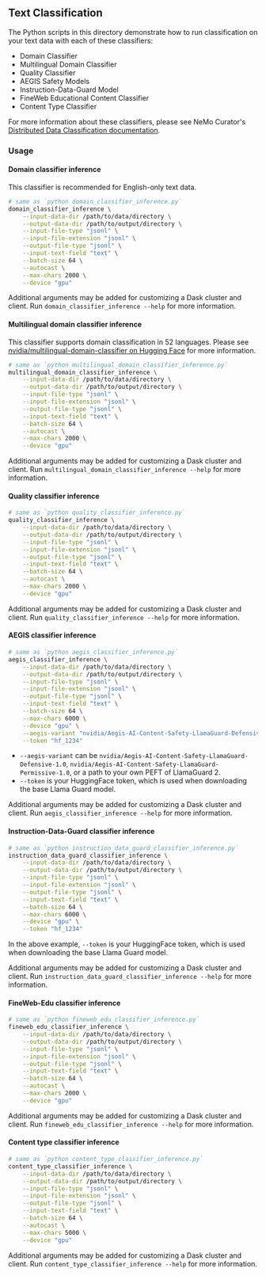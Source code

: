 ## Text Classification

The Python scripts in this directory demonstrate how to run classification on your text data with each of these classifiers:

- Domain Classifier
- Multilingual Domain Classifier
- Quality Classifier
- AEGIS Safety Models
- Instruction-Data-Guard Model
- FineWeb Educational Content Classifier
- Content Type Classifier

For more information about these classifiers, please see NeMo Curator's [Distributed Data Classification documentation](https://docs.nvidia.com/nemo-framework/user-guide/latest/datacuration/distributeddataclassification.html).

### Usage

#### Domain classifier inference

This classifier is recommended for English-only text data.

```bash
# same as `python domain_classifier_inference.py`
domain_classifier_inference \
    --input-data-dir /path/to/data/directory \
    --output-data-dir /path/to/output/directory \
    --input-file-type "jsonl" \
    --input-file-extension "jsonl" \
    --output-file-type "jsonl" \
    --input-text-field "text" \
    --batch-size 64 \
    --autocast \
    --max-chars 2000 \
    --device "gpu"
```

Additional arguments may be added for customizing a Dask cluster and client. Run `domain_classifier_inference --help` for more information.

#### Multilingual domain classifier inference

This classifier supports domain classification in 52 languages. Please see [nvidia/multilingual-domain-classifier on Hugging Face](https://huggingface.co/nvidia/multilingual-domain-classifier) for more information.

```bash
# same as `python multilingual_domain_classifier_inference.py`
multilingual_domain_classifier_inference \
    --input-data-dir /path/to/data/directory \
    --output-data-dir /path/to/output/directory \
    --input-file-type "jsonl" \
    --input-file-extension "jsonl" \
    --output-file-type "jsonl" \
    --input-text-field "text" \
    --batch-size 64 \
    --autocast \
    --max-chars 2000 \
    --device "gpu"
```

Additional arguments may be added for customizing a Dask cluster and client. Run `multilingual_domain_classifier_inference --help` for more information.

#### Quality classifier inference

```bash
# same as `python quality_classifier_inference.py`
quality_classifier_inference \
    --input-data-dir /path/to/data/directory \
    --output-data-dir /path/to/output/directory \
    --input-file-type "jsonl" \
    --input-file-extension "jsonl" \
    --output-file-type "jsonl" \
    --input-text-field "text" \
    --batch-size 64 \
    --autocast \
    --max-chars 2000 \
    --device "gpu"
```

Additional arguments may be added for customizing a Dask cluster and client. Run `quality_classifier_inference --help` for more information.

#### AEGIS classifier inference

```bash
# same as `python aegis_classifier_inference.py`
aegis_classifier_inference \
    --input-data-dir /path/to/data/directory \
    --output-data-dir /path/to/output/directory \
    --input-file-type "jsonl" \
    --input-file-extension "jsonl" \
    --output-file-type "jsonl" \
    --input-text-field "text" \
    --batch-size 64 \
    --max-chars 6000 \
    --device "gpu" \
    --aegis-variant "nvidia/Aegis-AI-Content-Safety-LlamaGuard-Defensive-1.0" \
    --token "hf_1234"
```

- `--aegis-variant` can be `nvidia/Aegis-AI-Content-Safety-LlamaGuard-Defensive-1.0`, `nvidia/Aegis-AI-Content-Safety-LlamaGuard-Permissive-1.0`, or a path to your own PEFT of LlamaGuard 2.
- `--token` is your HuggingFace token, which is used when downloading the base Llama Guard model.

Additional arguments may be added for customizing a Dask cluster and client. Run `aegis_classifier_inference --help` for more information.

#### Instruction-Data-Guard classifier inference

```bash
# same as `python instruction_data_guard_classifier_inference.py`
instruction_data_guard_classifier_inference \
    --input-data-dir /path/to/data/directory \
    --output-data-dir /path/to/output/directory \
    --input-file-type "jsonl" \
    --input-file-extension "jsonl" \
    --output-file-type "jsonl" \
    --input-text-field "text" \
    --batch-size 64 \
    --max-chars 6000 \
    --device "gpu" \
    --token "hf_1234"
```

In the above example, `--token` is your HuggingFace token, which is used when downloading the base Llama Guard model.

Additional arguments may be added for customizing a Dask cluster and client. Run `instruction_data_guard_classifier_inference --help` for more information.

#### FineWeb-Edu classifier inference

```bash
# same as `python fineweb_edu_classifier_inference.py`
fineweb_edu_classifier_inference \
    --input-data-dir /path/to/data/directory \
    --output-data-dir /path/to/output/directory \
    --input-file-type "jsonl" \
    --input-file-extension "jsonl" \
    --output-file-type "jsonl" \
    --input-text-field "text" \
    --batch-size 64 \
    --autocast \
    --max-chars 2000 \
    --device "gpu"
```

Additional arguments may be added for customizing a Dask cluster and client. Run `fineweb_edu_classifier_inference --help` for more information.

#### Content type classifier inference

```bash
# same as `python content_type_classifier_inference.py`
content_type_classifier_inference \
    --input-data-dir /path/to/data/directory \
    --output-data-dir /path/to/output/directory \
    --input-file-type "jsonl" \
    --input-file-extension "jsonl" \
    --output-file-type "jsonl" \
    --input-text-field "text" \
    --batch-size 64 \
    --autocast \
    --max-chars 5000 \
    --device "gpu"
```

Additional arguments may be added for customizing a Dask cluster and client. Run `content_type_classifier_inference --help` for more information.
